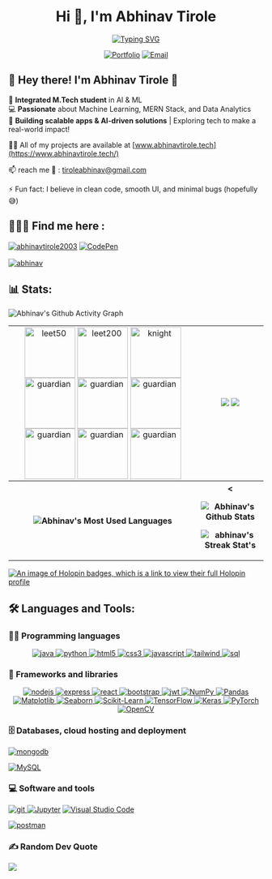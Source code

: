 <h1 align="center">
  Hi 👋, I'm Abhinav Tirole
</h1>

<p align="center">
  <a href="https://git.io/typing-svg">
    <img src="https://readme-typing-svg.herokuapp.com?font=Fira+Code&pause=1000&width=435&center=true&lines=Software+Developer+%F0%9F%9A%80;Full+Stack+Developer+(+MERN+)+%F0%9F%92%BB;AI+-+ML+DEVELOPER+%F0%9F%A4%96;Learner+%F0%9F%93%96;An+Engineer...+Somehow+%F0%9F%98%85%F0%9F%8E%A2" alt="Typing SVG" />
  </a>
</p>

<div align="center">
  
  [![Portfolio](https://img.shields.io/badge/Portfolio-abhinavtirole.tech-brightgreen?style=for-the-badge&logo=web&logoColor=white)](https://www.abhinavtirole.tech/)
  [![Email](https://img.shields.io/badge/Email-tiroleabhinav%40gmail.com-red?style=for-the-badge&logo=gmail&logoColor=white)](mailto:tiroleabhinav@gmail.com)
  
</div>
<h2 >🚀 Hey there! I'm Abhinav Tirole 👋</h2>
<ul style="list-style: none; padding-left: 0;">
  <li>🔮 <b>Integrated M.Tech student</b> in AI & ML</li>
  <li>💻 <b>Passionate</b> about Machine Learning, MERN Stack, and Data Analytics</li>
  <li>🚀 <b>Building scalable apps & AI-driven solutions</b> | Exploring tech to make a real-world impact!</li>
</ul>




 👨‍💻 All of my projects are available at [www.abhinavtirole.tech](https://www.abhinavtirole.tech/)


 📫 reach me 📧 : [tiroleabhinav@gmail.com](mailto:tiroleabhinav@gmail.com)


⚡ Fun fact: I believe in clean code, smooth UI, and minimal bugs (hopefully 😅)

## 🙋‍♂️🌐 Find me here :

<p align="left">
  <a href="https://www.linkedin.com/in/abhinavtirole2003/" target="_blank"><img align="center" src="https://img.shields.io/badge/linkedin-%230077B5.svg?style=for-the-badge&logo=linkedin&logoColor=white" alt="abhinavtirole2003"/></a>
  <a href="https://codepen.io/abhinav_2003" target="_blank">
  <img align="center" src="https://img.shields.io/badge/CodePen-000000?style=for-the-badge&logo=codepen&logoColor=white" alt="CodePen"/>
  </a>

  <a href="https://leetcode.com/u/abhinavtirole/" target="_blank"><img align="center" src="https://img.shields.io/badge/LeetCode-000000?style=for-the-badge&logo=LeetCode&logoColor=#d16c06" alt="abhinav"/></a>
  <a href="https://www.geeksforgeeks.org/user/abhinavtisqrz/" target="_blank"><img align="center" src="https://img.shields.io/badge/GeeksforGeeks-gray?style=for-the-badge&logo=geeksforgeeks&logoColor=35914c" alt=""/></a>
</p>

## 📊 Stats:
<table>
  <tr align="center">
    <td>
      <a href="https://leetcode.com/abhinavtirole/" target="_blank"><img align="center" src="https://assets.leetcode.com/static_assets/marketing/2024-100-new.gif" alt="leet50" height="100" width="100" /></a>
      <a href="https://leetcode.com/abhinavtirole/" target="_blank"><img align="center" src="https://assets.leetcode.com/static_assets/others/2550.gif" alt="leet200" height="100" width="100" /></a>
      <a href="https://leetcode.com/abhinavtirole/" target="_blank"><img align="center" src="https://assets.leetcode.com/static_assets/marketing/2024-50.gif" alt="knight" height="100" width="100" /></a>
      <a href="https://leetcode.com/abhinavtirole/" target="_blank"><img align="center" src="https://assets.leetcode.com/static_assets/marketing/202503.gif" alt="guardian" height="100" width="100" /></a>
      <a href="https://leetcode.com/abhinavtirole/" target="_blank"><img align="center" src="https://assets.leetcode.com/static_assets/marketing/202502.gif" alt="guardian" height="100" width="100" /></a>
      <a href="https://leetcode.com/abhinavtirole/" target="_blank"><img align="center" src="https://assets.leetcode.com/static_assets/marketing/202501.gif" alt="guardian" height="100" width="100" /></a>
      <a href="https://leetcode.com/abhinavtirole/" target="_blank"><img align="center" src="https://assets.leetcode.com/static_assets/marketing/202501.gif" alt="guardian" height="100" width="100" /></a>
      <a href="https://leetcode.com/abhinavtirole/" target="_blank"><img align="center" src="https://leetcode.com/static/images/badges/2024/gif/2024-12.gif" alt="guardian" height="100" width="100" /></a>
      <a href="https://leetcode.com/abhinavtirole/" target="_blank"><img align="center" src="https://leetcode.com/static/images/badges/2024/gif/2024-11.gif" alt="guardian" height="100" width="100" /></a>
    </td>
    <td>
      <a href="https://leetcode.com/abhinavtirole/" target="_blank"><img  align=top flex-grow=1 src="https://leetcard.jacoblin.cool/abhinavtirole?theme=light&font=DM%20Sans" /></a> 
      <a href="https://www.geeksforgeeks.org/user/abhinavtisqrz/" target="_blank"><img  align=top flex-grow=1 src="https://gfgstatscard.vercel.app/abhinavtisqrz?theme=dark" /></a> 
    </td>
  </tr>
  <tr>
    <p><img align="center" src="https://github-readme-activity-graph.vercel.app/graph?username=abhinav2087&bg_color=050F2C&color=00FFFF&line=0ABDE3&point=FFA502&area=true&hide_border=true" alt="Abhinav's Github Activity Graph"/></p>
  </tr>
  <tr>
    <th>
      <p><img align="center" src="https://github-readme-stats.vercel.app/api/top-langs/?username=abhinav2087&title_color=e41d44&bg_color=020200&text_color=e77724&hide_border=true&include_all_commits=true&count_private=true&layout=donut" alt="Abhinav's Most Used Languages"/></p>
    </th>
    <th>
<      <p><img align="center" src="https://denvercoder1-github-readme-stats.vercel.app/api?username=abhinav2087&show_icons=true&count_private=true&theme=radical&hide_border=true&bg_color=171515&title_color=F85D7F&icon_color=AAFF00&text_color=FFAC1C" alt="Abhinav's Github Stats" /></p> 
      <p><img align="center" src="https://github-readme-streak-stats-alpha-seven.vercel.app/?user=abhinav2087&theme=neon-dark&hide_border=true" alt="abhinav's Streak Stat's"/></p>
    </th>
  </tr>
</table>

[![An image of  Holopin badges, which is a link to view their full Holopin profile](https://holopin.me/abhinav2087)](https://holopin.io/@abhinav2087)

## 🛠️ Languages and Tools:

### 👨‍💻 Programming languages

<p align="center">

  <a href="https://www.java.com" target="_blank" rel="noreferrer"> 
    <img src="https://img.shields.io/badge/java-%23ED8B00.svg?style=for-the-badge&logo=openjdk&logoColor=white" alt="java"/> 
  </a> 
  <a href="https://www.python.org" target="_blank" rel="noreferrer"> 
    <img src="https://img.shields.io/badge/python-3670A0?style=for-the-badge&logo=python&logoColor=ffdd54" alt="python"/> 
  </a> 

  <a href="https://www.w3.org/html/" target="_blank" rel="noreferrer"> 
    <img src="https://img.shields.io/badge/html5-%23E34F26.svg?style=for-the-badge&logo=html5&logoColor=white" alt="html5"/> 
  </a> 
  <a href="https://www.w3schools.com/css/" target="_blank" rel="noreferrer"> 
    <img src="https://img.shields.io/badge/css3-%231572B6.svg?style=for-the-badge&logo=css3&logoColor=white" alt="css3"/> 
  </a> 
  <a href="https://developer.mozilla.org/en-US/docs/Web/JavaScript" target="_blank" rel="noreferrer"> 
    <img src="https://img.shields.io/badge/javascript-%23323330.svg?style=for-the-badge&logo=javascript&logoColor=%23F7DF1E" alt="javascript"/> 
  </a> 

  <a href="https://tailwindcss.com/" target="_blank" rel="noreferrer"> 
    <img src="https://img.shields.io/badge/tailwindcss-%2338B2AC.svg?style=for-the-badge&logo=tailwind-css&logoColor=white" alt="tailwind"/> 
  </a> 
  
  <a href="https://www.mysql.com/" target="_blank" rel="noreferrer"> 
    <img src="https://img.shields.io/badge/sql-%2300758F.svg?style=for-the-badge&logo=mysql&logoColor=white" alt="sql"/> 
  </a> 

</p>


### 🧰 Frameworks and libraries

<p align="center">
  
  <a href="https://nodejs.org" target="_blank" rel="noreferrer"> 
    <img src="https://img.shields.io/badge/node.js-6DA55F?style=for-the-badge&logo=node.js&logoColor=white" alt="nodejs"/> 
  </a> 
  <a href="https://expressjs.com" target="_blank" rel="noreferrer"> 
    <img src="https://img.shields.io/badge/express.js-%23404d59.svg?style=for-the-badge&logo=express&logoColor=%2361DAFB" alt="express"/> 
  </a> 
  <a href="https://reactjs.org/" target="_blank" rel="noreferrer"> 
    <img src="https://img.shields.io/badge/react-%2320232a.svg?style=for-the-badge&logo=react&logoColor=%2361DAFB" alt="react"/> 
  </a> 
  <a href="https://getbootstrap.com" target="_blank" rel="noreferrer"> 
    <img src="https://img.shields.io/badge/bootstrap-%238511FA.svg?style=for-the-badge&logo=bootstrap&logoColor=white" alt="bootstrap"/> 
  </a> 
  <a href="https://jwt.io/" target="_blank" rel="noreferrer"> 
    <img src="https://img.shields.io/badge/JWT-black?style=for-the-badge&logo=JSON%20web%20tokens" alt="jwt"/> 
  </a> 

  <!-- Data Science & ML Tools -->
  <a href="https://numpy.org/">
    <img alt="NumPy" src="https://img.shields.io/badge/numpy-%23013243.svg?style=for-the-badge&logo=numpy&logoColor=white">
  </a>
  <a href="https://pandas.pydata.org/">
    <img alt="Pandas" src="https://img.shields.io/badge/pandas-%23150458.svg?style=for-the-badge&logo=pandas&logoColor=white">
  </a>
  <a href="https://matplotlib.org/">
    <img alt="Matplotlib" src="https://img.shields.io/badge/matplotlib-%230076A8.svg?style=for-the-badge&logo=matplotlib&logoColor=white">
  </a>
  <a href="https://seaborn.pydata.org/">
    <img alt="Seaborn" src="https://img.shields.io/badge/seaborn-%233CAEA3.svg?style=for-the-badge&logo=seaborn&logoColor=white">
  </a>
  <a href="https://scikit-learn.org/">
    <img alt="Scikit-Learn" src="https://img.shields.io/badge/scikit--learn-%23F7931E.svg?style=for-the-badge&logo=scikit-learn&logoColor=white">
  </a>
  <a href="https://www.tensorflow.org/">
    <img alt="TensorFlow" src="https://img.shields.io/badge/TensorFlow-%23FF6F00.svg?style=for-the-badge&logo=TensorFlow&logoColor=white">
  </a>
  <a href="https://keras.io/">
    <img alt="Keras" src="https://img.shields.io/badge/Keras-%23D00000.svg?style=for-the-badge&logo=Keras&logoColor=white">
  </a>
  <a href="https://pytorch.org/">
    <img alt="PyTorch" src="https://img.shields.io/badge/PyTorch-%23EE4C2C.svg?style=for-the-badge&logo=PyTorch&logoColor=white">
  </a>
  <a href="https://opencv.org/">
    <img alt="OpenCV" src="https://img.shields.io/badge/OpenCV-%2366CC33.svg?style=for-the-badge&logo=opencv&logoColor=white">
  </a>

</p>


### 🗄️ Databases, cloud hosting and deployment

<p align="center">
 
  <a href="https://www.mongodb.com/" target="_blank" rel="noreferrer"> <img src="https://img.shields.io/badge/MongoDB-%234ea94b.svg?style=for-the-badge&logo=mongodb&logoColor=white" alt="mongodb"/> </a> 
  
  <a href="https://www.mysql.com/"><img alt="MySQL" src="https://img.shields.io/badge/mysql-4479A1.svg?style=for-the-badge&logo=mysql&logoColor=white"></a>  
  
</p>

### 💻 Software and tools

<p align="center">

  <a href="https://git-scm.com/" target="_blank" rel="noreferrer"> <img src="https://img.shields.io/badge/git-%23F05033.svg?style=for-the-badge&logo=git&logoColor=white" alt="git"/> </a> 
  <a href="https://jupyter.org"><img alt="Jupyter " src="https://img.shields.io/badge/jupyter-%23FA0F00.svg?style=for-the-badge&logo=jupyter&logoColor=white"></a>
  <a href="https://code.visualstudio.com/"><img alt="Visual Studio Code" src="https://img.shields.io/badge/Visual%20Studio%20Code-0078d7.svg?style=for-the-badge&logo=visual-studio-code&logoColor=white"></a>

  <a href="https://postman.com" target="_blank" rel="noreferrer"> <img src="https://img.shields.io/badge/Postman-FF6C37?style=for-the-badge&logo=postman&logoColor=white" alt="postman"/> </a> 
</p>


### ✍ Random Dev Quote
<p >
  <img src="https://quotes-github-readme.vercel.app/api?type=horizontal&theme=radical">
</p>

